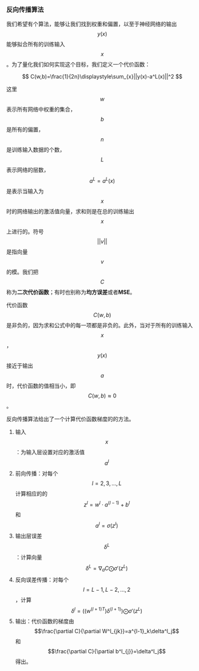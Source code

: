 ### 反向传播算法

我们希望有个算法，能够让我们找到权重和偏置，以至于神经网络的输出$$y(x)$$能够拟合所有的训练输入$$x$$。为了量化我们如何实现这个目标，我们定义一个代价函数：


$$
C(w,b)=\frac{1}{2n}\displaystyle\sum_{x}||y(x)-a^L(x)||^2
$$


这里$$w$$表示所有网络中权重的集合，$$b$$是所有的偏置，$$n$$是训练输入数据的个数，$$L$$表示网络的层数，$$a^L=a^L(x)$$是表示当输入为$$x$$时的网络输出的激活值向量，求和则是在总的训练输出$$x $$上进行的。符号$$||v||$$是指向量$$v$$的模。我们把$$C$$称为**二次代价函数**；有时也别称为**均方误差**或者**MSE**。

代价函数$$C(w,b)$$是非负的，因为求和公式中的每一项都是非负的。此外，当对于所有的训练输入$$x $$，$$y(x)$$接近于输出$$a$$时，代价函数的值相当小，即$$C(w,b)\approx0$$。

反向传播算法给出了一个计算代价函数梯度的的方法。

1. 输入$$x$$：为输入层设置对应的激活值$$a^l$$
2. 前向传播：对每个$$l=2,3,...,L$$计算相应的的$$z^l=w^l\cdot a^{(l-1)} + b^l$$和$$a^l = \sigma(z^l)$$
3. 输出层误差$$\delta^L$$：计算向量$$\delta^L=\nabla_aC \bigodot\sigma'(z^L)$$
4. 反向误差传播：对每个$$l= L-1, L-2, ..., 2$$，计算$$\delta^l=(({w^{(l+1)}}^T)\delta^{(l+1)})\bigodot\sigma'(z^L)$$
5. 输出：代价函数的梯度由$$\frac{\partial C}{\partial W^l_{jk}}=a^{l-1}_k\delta^l_j$$和$$\frac{\partial C}{\partial b^l_{j}}=\delta^l_j$$得出。




